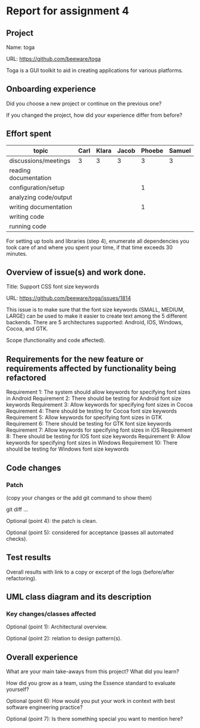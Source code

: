# Report for assignment 4

## Project

Name: toga

URL: https://github.com/beeware/toga

Toga is a GUI toolkit to aid in creating applications for various platforms. 

## Onboarding experience

Did you choose a new project or continue on the previous one?

If you changed the project, how did your experience differ from before?

## Effort spent
|topic                | Carl | Klara | Jacob | Phoebe | Samuel |
|---------------------|------|-------|-------|--------|--------|
|discussions/meetings |   3  |   3   |   3   |    3   |   3    |
|reading documentation|      |       |       |        |        |
|configuration/setup  |      |       |       |    1   |        | 
|analyzing code/output|      |       |       |        |        |
|writing documentation|      |       |       |    1   |        |
|writing code         |      |       |       |        |        |
|running code         |      |       |       |        |        |

For setting up tools and libraries (step 4), enumerate all dependencies
you took care of and where you spent your time, if that time exceeds
30 minutes.

## Overview of issue(s) and work done.

Title: Support CSS font size keywords

URL: https://github.com/beeware/toga/issues/1814

This issue is to make sure that the font size keywords (SMALL, MEDIUM, LARGE) can be used to make it easier to create text among the 5 different backends. There are 5 architectures supported: Android, IOS, Windows, Cocoa, and GTK. 

Scope (functionality and code affected).

## Requirements for the new feature or requirements affected by functionality being refactored

Requirement 1: The system should allow keywords for specifying font sizes in Android
Requirement 2: There should be testing for Android font size keywords
Requirement 3: Allow keywords for specifying font sizes in Cocoa
Requirement 4: There should be testing for Cocoa font size keywords
Requirement 5: Allow keywords for specifying font sizes in GTK
Requirement 6: There should be testing for GTK font size keywords
Requirement 7: Allow keywords for specifying font sizes in iOS
Requirement 8: There should be testing for IOS font size keywords
Requirement 9: Allow keywords for specifying font sizes in Windows
Requirement 10: There should be testing for Windows font size keywords

## Code changes

### Patch

(copy your changes or the add git command to show them)

git diff ...

Optional (point 4): the patch is clean.

Optional (point 5): considered for acceptance (passes all automated checks).

## Test results

Overall results with link to a copy or excerpt of the logs (before/after
refactoring).

## UML class diagram and its description

### Key changes/classes affected

Optional (point 1): Architectural overview.

Optional (point 2): relation to design pattern(s).

## Overall experience

What are your main take-aways from this project? What did you learn?

How did you grow as a team, using the Essence standard to evaluate yourself?

Optional (point 6): How would you put your work in context with best software engineering practice?

Optional (point 7): Is there something special you want to mention here?
